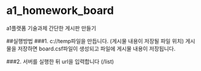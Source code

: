# a1_homework_board
a1플랫폼 기술과제
간단한 게시판 만들기

##실행방법
###1. c://temp파일을 만듭니다.
      (게시물 내용이 저장될 파일 위치)
      게시물을 저장하면 board.csf파일이 생성되고 파일에 게시물 내용이 저장됩니다.

###2. 서버를 실행한 뒤 url을 입력합니다 (/list)

